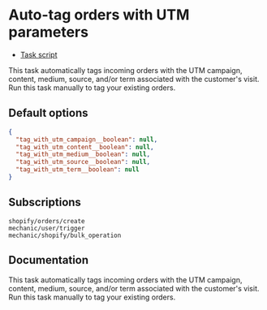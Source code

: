 # Auto-tag orders with UTM parameters

* [Task script](./script.liquid)

This task automatically tags incoming orders with the UTM campaign, content, medium, source, and/or term associated with the customer's visit. Run this task manually to tag your existing orders.

## Default options

```json
{
  "tag_with_utm_campaign__boolean": null,
  "tag_with_utm_content__boolean": null,
  "tag_with_utm_medium__boolean": null,
  "tag_with_utm_source__boolean": null,
  "tag_with_utm_term__boolean": null
}
```

## Subscriptions

```liquid
shopify/orders/create
mechanic/user/trigger
mechanic/shopify/bulk_operation
```

## Documentation

This task automatically tags incoming orders with the UTM campaign, content, medium, source, and/or term associated with the customer's visit. Run this task manually to tag your existing orders.